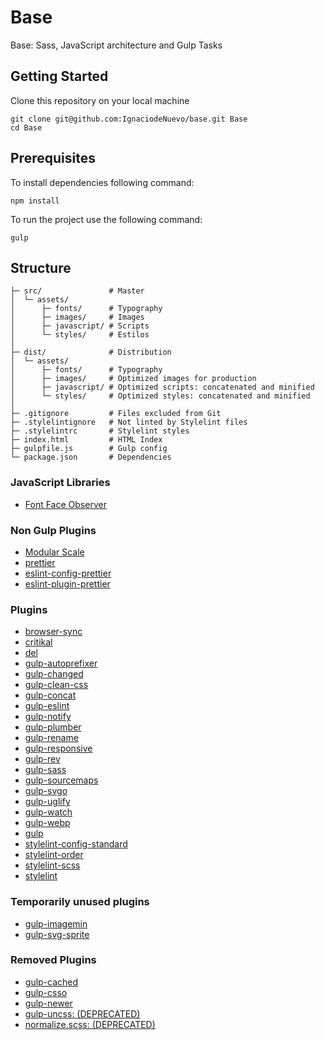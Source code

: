 # Base

Base: Sass, JavaScript architecture and Gulp Tasks

## Getting Started

Clone this repository on your local machine

```
git clone git@github.com:IgnaciodeNuevo/base.git Base
cd Base
```

## Prerequisites

To install dependencies following command:

```
npm install
```

To run the project use the following command:

```
gulp
```

## Structure

```
├─ src/               # Master
│  └─ assets/
│      ├─ fonts/      # Typography
│      ├─ images/     # Images
│      ├─ javascript/ # Scripts
│      └─ styles/     # Estilos
│
├─ dist/              # Distribution
│  └─ assets/
│      ├─ fonts/      # Typography
│      ├─ images/     # Optimized images for production
│      ├─ javascript/ # Optimized scripts: concatenated and minified
│      └─ styles/     # Optimized styles: concatenated and minified
│
├─ .gitignore         # Files excluded from Git
├─ .stylelintignore   # Not linted by Stylelint files
├─ .stylelintrc       # Stylelint styles
├─ index.html         # HTML Index
├─ gulpfile.js        # Gulp config
└─ package.json       # Dependencies
```

### JavaScript Libraries

-   [Font Face Observer](https://fontfaceobserver.com/)

### Non Gulp Plugins

-   [Modular Scale](https://github.com/modularscale/modularscale-sass)
-   [prettier](https://github.com/prettier/prettier)
-   [eslint-config-prettier](https://github.com/prettier/eslint-config-prettier)
-   [eslint-plugin-prettier](https://github.com/prettier/eslint-plugin-prettier)

### Plugins

-   [browser-sync](https://github.com/BrowserSync/browser-sync)
-   [critikal](https://github.com/addyosmani/critical)
-   [del](https://github.com/sindresorhus/del)
-   [gulp-autoprefixer](https://github.com/gulp-community/gulp-cached)
-   [gulp-changed](https://github.com/sindresorhus/gulp-changed)
-   [gulp-clean-css](https://github.com/scniro/gulp-clean-css)
-   [gulp-concat](https://github.com/gulp-community/gulp-concat)
-   [gulp-eslint](https://github.com/adametry/gulp-eslint)
-   [gulp-notify](https://github.com/mikaelbr/gulp-notify)
-   [gulp-plumber](https://github.com/floatdrop/gulp-plumber)
-   [gulp-rename](https://github.com/hparra/gulp-rename)
-   [gulp-responsive](https://github.com/mahnunchik/gulp-responsive)
-   [gulp-rev](https://github.com/sindresorhus/gulp-rev)
-   [gulp-sass](https://github.com/dlmanning/gulp-sass)
-   [gulp-sourcemaps](https://github.com/gulp-sourcemaps/gulp-sourcemaps)
-   [gulp-svgo](https://github.com/ben-eb/gulp-svgmin)
-   [gulp-uglify](https://github.com/terinjokes/gulp-uglify)
-   [gulp-watch](https://github.com/floatdrop/gulp-watch)
-   [gulp-webp](https://github.com/sindresorhus/gulp-webp)
-   [gulp](https://github.com/gulpjs/gulp)
-   [stylelint-config-standard](https://github.com/stylelint/stylelint-config-standard)
-   [stylelint-order](https://github.com/hudochenkov/stylelint-order)
-   [stylelint-scss](https://github.com/kristerkari/stylelint-scss)
-   [stylelint](https://github.com/stylelint/stylelint)

### Temporarily unused plugins

-   [gulp-imagemin](https://github.com/sindresorhus/gulp-imagemin)
-   [gulp-svg-sprite](https://github.com/jkphl/gulp-svg-sprite)

### Removed Plugins

-   [gulp-cached](https://github.com/gulp-community/gulp-cached)
-   [gulp-csso](https://github.com/ben-eb/gulp-csso)
-   [gulp-newer](https://github.com/tschaub/gulp-newer)
-   [gulp-uncss: (DEPRECATED)](https://github.com/ben-eb/gulp-uncss)
-   [normalize.scss: (DEPRECATED)](https://github.com/kristerkari/normalize.scss)
